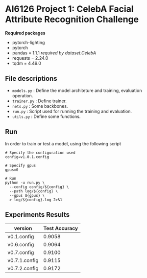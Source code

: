 # AI6126 Project 1: CelebA Facial Attribute Recognition Challenge

**Required packages**

* pytorch-lighting
* pytorch
* pandas = 1.1.1 *required by dataset.CelebA*
* requests = 2.24.0
* tqdm = 4.49.0

## File descriptions

* `models.py` : Define the model architeture and training, evaluation operation.
* `trainer.py` : Define trainer.
* `nets.py` : Some backbones.
* `run.py` : Script used for running the training and evaluation.
* `utils.py` : Define some functions.

## Run

In order to train or test a model, using the following script

```shell
# Specify the configuration used
config=v1.0.1.config

# Specify gpus
gpus=0

# Run
python -u run.py \
  --config config/${config} \
  --path log/${config} \
  --gpus ${gpus} \
  > log/${config}.log 2>&1
```

## Experiments Results

| version | Test Accuracy |
|-----------|-------------|
| v0.1.config | 0.9058 |
| v0.6.config | 0.9064 |
| v0.7.config | 0.9100 |
| v0.7.1.config | 0.9115 |
| v0.7.2.config | 0.9172 |

